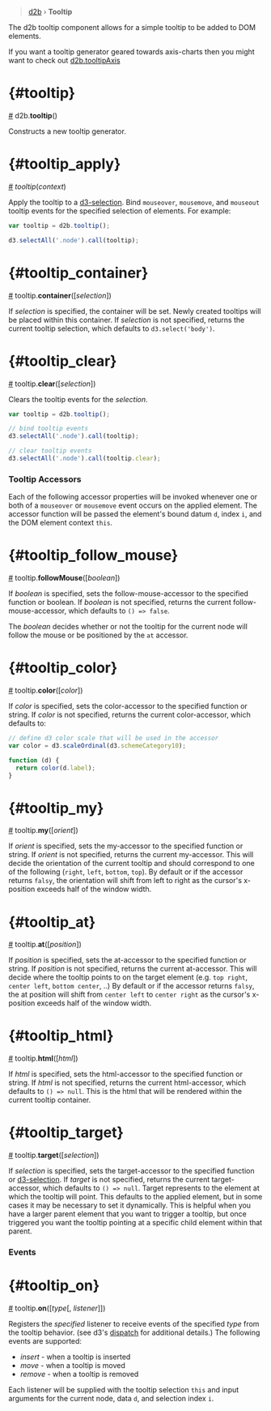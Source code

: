 > [d2b](../README.md) › **Tooltip**

The d2b tooltip component allows for a simple tooltip to be added to DOM elements.

If you want a tooltip generator geared towards axis-charts then you might want to check out [d2b.tooltipAxis](tooltip_axis.md)

# {#tooltip}
[#](#tooltip) d2b.**tooltip**()

Constructs a new tooltip generator.

# {#tooltip_apply}
[#](#tooltip_apply) *tooltip*(*context*)

Apply the tooltip to a [d3-selection](https;//github.com/d3/d3-selection). Bind `mouseover`, `mousemove`, and `mouseout` tooltip events for the specified selection of elements. For example:

```javascript
var tooltip = d2b.tooltip();

d3.selectAll('.node').call(tooltip);
```

# {#tooltip_container}
[#](#tooltip_container) tooltip.**container**([*selection*])

If *selection* is specified, the container will be set. Newly created tooltips will be placed within this container. If *selection* is not specified, returns the current tooltip selection, which defaults to `d3.select('body')`.

# {#tooltip_clear}
[#](#tooltip_clear) tooltip.**clear**([*selection*])

Clears the tooltip events for the *selection*.

```javascript
var tooltip = d2b.tooltip();

// bind tooltip events
d3.selectAll('.node').call(tooltip);

// clear tooltip events
d3.selectAll('.node').call(tooltip.clear);
```

### Tooltip Accessors

Each of the following accessor properties will be invoked whenever one or both of a `mouseover` or `mousemove` event occurs on the applied element. The accessor function will be passed the element's bound datum `d`, index `i`, and the DOM element context `this`.

# {#tooltip_follow_mouse}
[#](#tooltip_follow_mouse) tooltip.**followMouse**([*boolean*])

If *boolean* is specified, sets the follow-mouse-accessor to the specified function or boolean. If *boolean* is not specified, returns the current follow-mouse-accessor, which defaults to `() => false`.

The *boolean* decides whether or not the tooltip for the current node will follow the mouse or be positioned by the `at` accessor.

# {#tooltip_color}
[#](#tooltip_color) tooltip.**color**([*color*])

If *color* is specified, sets the color-accessor to the specified function or string. If *color* is not specified, returns the current color-accessor, which defaults to:

```javascript
// define d3 color scale that will be used in the accessor
var color = d3.scaleOrdinal(d3.schemeCategory10);

function (d) {
  return color(d.label);
}
```

# {#tooltip_my}
[#](#tooltip_my) tooltip.**my**([*orient*])

If *orient* is specified, sets the my-accessor to the specified function or string. If *orient* is not specified, returns the current my-accessor. This will decide the orientation of the current tooltip and should correspond to one of the following (`right`, `left`, `bottom`, `top`). By default or if the accessor returns `falsy`, the orientation will shift from left to right as the cursor's x-position exceeds half of the window width.

# {#tooltip_at}
[#](#tooltip_at) tooltip.**at**([*position*])

If *position* is specified, sets the at-accessor to the specified function or string. If *position* is not specified, returns the current at-accessor. This will decide where the tooltip points to on the target element (e.g. `top right`, `center left`, `bottom center`, ..) By default or if the accessor returns `falsy`, the at position will shift from `center left` to `center right` as the cursor's x-position exceeds half of the window width.

# {#tooltip_html}
[#](#tooltip_html) tooltip.**html**([*html*])

If *html* is specified, sets the html-accessor to the specified function or string. If *html* is not specified, returns the current html-accessor, which defaults to `() => null`. This is the html that will be rendered within the current tooltip container.

# {#tooltip_target}
[#](#tooltip_target) tooltip.**target**([*selection*])

If *selection* is specified, sets the target-accessor to the specified function or [d3-selection](https;//github.com/d3/d3-selection). If *target* is not specified, returns the current target-accessor, which defaults to `() => null`. Target represents to the element at which the tooltip will point. This defaults to the applied element, but in some cases it may be necessary to set it dynamically. This is helpful when you have a larger parent element that you want to trigger a tooltip, but once triggered you want the tooltip pointing at a specific child element within that parent.

### Events

# {#tooltip_on}
[#](#tooltip_on) tooltip.**on**([*type*[, *listener*]])

Registers the *specified* listener to receive events of the specified *type* from the tooltip behavior. (see d3's [dispatch](https://github.com/mbostock/d3/wiki/Internals#d3_dispatch) for additional details.) The following events are supported:

- *insert*  - when a tooltip is inserted
- *move*    - when a tooltip is moved
- *remove*  - when a tooltip is removed

Each listener will be supplied with the tooltip selection `this` and input arguments for the current node, data `d`, and selection index `i`.
